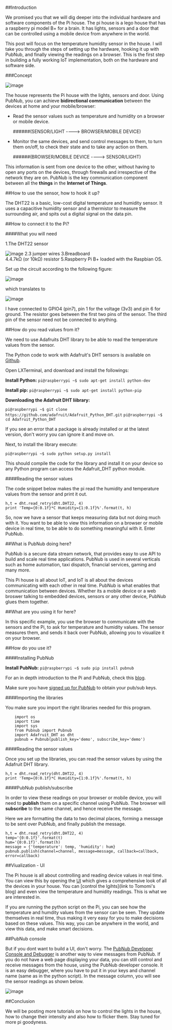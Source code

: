 ##Introduction

We promised you that we will dig deeper into the individual hardware and software components of the Pi house. The pi house is a lego house that has a raspberry pi model B+ for a brain. It has lights, sensors and a door that can be controlled using a mobile device from anywhere in the world.

This post will focus on the temperature humidity sensor in the house. I will take you through the steps of setting up the hardware, hooking it up with PubNub, and finally viewing the readings on a browser. This is the first step in building a fully working IoT implementation, both on the hardware and software side.

###Concept



![image](images/home-automation-diagram.png)

The house represents the Pi house with the lights, sensors and door. Using PubNub, you can achieve **bidirectional communication** between the devices at home and your mobile/browser:

* Read the sensor values such as temperature and humidity on a browser or mobile device. 

	######(SENSOR/LIGHT ----> BROWSER/MOBILE DEVICE)

* Monitor the same devices, and send control messages to them, to turn them on/off, to check their state and to take any action on them. 

	######(BROWSER/MOBILE DEVICE ----> SENSOR/LIGHT)

This information is sent from one device to the other, without having to open any ports on the devices, through firewalls and irrespective of the network they are on. PubNub is the key communication component between all the **things** in the **Internet of Things**.




##How to use the sensor, how to hook it up?

The DHT22 is a basic, low-cost digital temperature and humidity sensor. It uses a capacitive humidity sensor and a thermistor to measure the surrounding air, and spits out a digital signal on the data pin.


##How to connect it to the Pi?

####What you will need

1.The DHT22 sensor

![image](images/dht22.png)
2.3 jumper wires 
3.Breadboard  
4.4.7kΩ (or 10kΩ) resistor
5.Raspberry Pi B+ loaded with the Raspbian OS. 

Set up the circuit according to the following figure: 

![image](images/circuitdht22.png)

which translates to 

![image](images/breadboard.png)

I have connected to GPIO4 (pin7), pin 1 for the voltage (3v3) and pin 6 for ground. The resistor goes between the first two pins of the sensor. The third pin of the sensor need not be connected to anything.

##How do you read values from it?

We need to use Adafruits DHT library to be able to read the temperature values from the sensor.

The Python code to work with Adafruit's DHT sensors is available on [Github](https://github.com/adafruit/Adafruit_Python_DHT).


Open LXTerminal, and download and install the followings:

**Install Python:**
`pi@raspberrypi ~$ sudo apt-get install python-dev`

**Install pip:**
`pi@raspberrypi ~$ sudo apt-get install python-pip`


**Downloading the Adafruit DHT liibrary:**

`pi@raspberrypi ~$ git clone https://github.com/adafruit/Adafruit_Python_DHT.git`
`pi@raspberrypi ~$ cd Adafruit_Python_DHT`

If you see an error that a package is already installed or at the latest version, don't worry you can ignore it and move on.

Next, to install the library execute:

`pi@raspberrypi ~$ sudo python setup.py install`

This should compile the code for the library and install it on your device so any Python program can access the Adafruit_DHT python module.

####Reading the sensor values

The code snippet below makes the pi read the humidity and temperature values from the sensor and print it out.

```
h,t = dht.read_retry(dht.DHT22, 4)
print 'Temp={0:0.1f}*C Humidity={1:0.1f}%'.format(t, h)

```


So, now we have a sensor that keeps measuring data but not doing much with it. You want to be able to view this information on a browser or mobile device in real time, to be able to do something meaningful with it. Enter PubNub. 

##What is PubNub doing here? 


PubNub is a secure data stream network, that provides easy to use API to build and scale real time applications. PubNub is used in several verticals such as home automation, taxi dispatch, financial services, gaming and many more. 

This Pi house is all about IoT, and IoT is all about the devices communicating with each other in real time. PubNub is what enables that communication between devices. Whether its a mobile device or a web broswer talking to embedded devices, sensors or any other device, PubNub glues them  together.


##What are you using it for here?

In this specific example, you use the browser to communicate with the sensors and the Pi, to ask for temperature and humidity values. The sensor measures them, and sends it back over PubNub, allowing you to visualize it on your browser. 

##How do you use it?

####Installing PubNub

**Install PubNub:**
`pi@raspberrypi ~$ sudo pip install pubnub`

For an in depth introduction to the Pi and PubNub, check this [blog](http://www.pubnub.com/blog/internet-of-things-101-getting-started-w-raspberry-pi/).

Make sure you have [signed up for PubNub](https://www.pubnub.com/get-started/) to obtain your pub/sub keys.


####Importing the libraries

You make sure you import the right libraries needed for this program.

```
	import os
	import time
	import sys
	from Pubnub import Pubnub
	import Adafruit_DHT as dht
	pubnub = Pubnub(publish_key='demo', subscribe_key='demo')
```
####Reading the sensor values

Once you set up the libraries, you can read the sensor values by using the Adafruit DHT library.

```
h,t = dht.read_retry(dht.DHT22, 4)
print 'Temp={0:0.1f}*C Humidity={1:0.1f}%'.format(t, h)

```

####PubNub publish/subscribe

In order to view these readings on your browser or mobile device, you will need to **publish** them on a specific channel using PubNub. The browser will **subscribe** to the same channel, and hence receive the message. 

Here we are formatting the data to two decimal places, forming a message to be sent over PubNub, and finally publish the message.

```
h,t = dht.read_retry(dht.DHT22, 4)
temp='{0:0.1f}'.format(t)
hum='{0:0.1f}'.format(h)
message = {'temperature': temp, 'humidity': hum}
pubnub.publish(channel=channel, message=message, callback=callback, error=callback)

```

##Viualization - UI

The Pi house is all about controlling and reading device values in real time. You can view this by opening the [UI](http://pubnub.github.io/pi-house/) which gives a comprehensive look of all the devices in your house. You can [control the lgihts](link to Tomomi's blog) and even view the temperature and humidity readings. This is what we are interested in. 

If you are running the python script on the Pi, you can see how the temperature and humdity values from the sensor can be seen. They update themselves in real time, thus making it very easy for you to make decisions based on these values. This way, you can be anywhere in the world, and view this data, and make smart decisions. 

##PubNub console

But if you dont want to build a UI, don't worry. The [PubNub Developer Console and Debugger](http://www.pubnub.com/console/) is another way to view messages from PubNub. If you do not have a web page displaying your data, you can still control and receive messages from the house, using the PubNub developer console. It is an easy debugger, where you have to put it in your keys and channel name (same as in the python script). In the message column, you will see the sensor readings as shown below.

![image](images/console.png)


##Conclusion

We will be posting more tutorials on how to control the lights in the house, how to change their intensity and also how to flicker them. Stay tuned for more pi goodyness.

 
